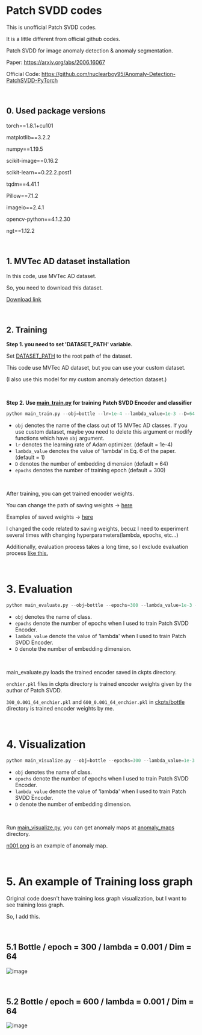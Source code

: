 # Patch SVDD codes

This is unofficial Patch SVDD codes. 

It is a little different from official github codes.

Patch SVDD for image anomaly detection & anomaly segmentation.

Paper: https://arxiv.org/abs/2006.16067

Official Code: https://github.com/nuclearboy95/Anomaly-Detection-PatchSVDD-PyTorch

<br/>

## 0. Used package versions

torch==1.8.1+cu101

matplotlib==3.2.2

numpy==1.19.5

scikit-image==0.16.2

scikit-learn==0.22.2.post1

tqdm==4.41.1

Pillow==7.1.2

imageio==2.4.1

opencv-python==4.1.2.30

ngt==1.12.2

<br/>

## 1. MVTec AD dataset installation

In this code, use MVTec AD dataset.

So, you need to download this dataset.

[Download link](https://www.mvtec.com/company/research/datasets/mvtec-ad/) 

<br/>

## 2. Training

**Step 1. you need to set 'DATASET_PATH' variable.**

Set [DATASET_PATH](https://github.com/PeterKim1/paper_code_review/blob/master/10.%20Patch%20SVDD/codes/mvtecad.py#L8) to the root path of the dataset.

This code use MVTec AD dataset, but you can use your custom dataset. 

(I also use this model for my custom anomaly detection dataset.)

<br/>

**Step 2. Use [main_train.py](https://github.com/PeterKim1/paper_code_review/blob/master/10.%20Patch%20SVDD/main_train.py) for training Patch SVDD Encoder and classifier**

```python
python main_train.py --obj=bottle --lr=1e-4 --lambda_value=1e-3 --D=64 --epochs=300
```

* `obj` denotes the name of the class out of 15 MVTec AD classes. 
  If you use custom dataset, maybe you need to delete this argument or modify functions which have `obj` argument.
* `lr` denotes the learning rate of Adam optimizer. (default = 1e-4)
* `lambda_value` denotes the value of 'lambda' in Eq. 6 of the paper. (default = 1)
* `D` denotes the number of embedding dimension (default = 64)
* `epochs` denotes the number of training epoch (default = 300)

<br/>

After training, you can get trained encoder weights. 

You can change the path of saving weights ->  [here](https://github.com/PeterKim1/paper_code_review/blob/master/10.%20Patch%20SVDD/codes/networks.py#L172)

Examples of saved weights ->   [here](https://github.com/PeterKim1/paper_code_review/tree/master/10.%20Patch%20SVDD/ckpts/bottle)

I changed the code related to saving weights, becuz I need to experiment several times with changing hyperparameters(lambda, epochs, etc...)

Additionally, evaluation process takes a long time, so I exclude evaluation process [like this.](https://github.com/PeterKim1/paper_code_review/blob/master/10.%20Patch%20SVDD/main_train.py#L105)

<br/>

# 3. Evaluation

```python
python main_evaluate.py --obj=bottle --epochs=300 --lambda_value=1e-3 --D=64
```

* `obj` denotes the name of class.
* `epochs` denote the number of epochs when I used to train Patch SVDD Encoder.
* `lambda_value` denote the value of 'lambda' when I used to train Patch SVDD Encoder.
* `D` denote the number of embedding dimension.

<br/>

main_evaluate.py loads the trained encoder saved in ckpts directory.

`enchier.pkl` files in ckpts directory is trained encoder weights given by the author of Patch SVDD.

`300_0.001_64_enchier.pkl` and `600_0.001_64_enchier.pkl` in [ckpts/bottle](https://github.com/PeterKim1/paper_code_review/tree/master/10.%20Patch%20SVDD/ckpts/bottle) directory is trained encoder weights by me. 

<br/>

# 4. Visualization

```python
python main_visualize.py --obj=bottle --epochs=300 --lambda_value=1e-3 --D=64
```

* `obj` denotes the name of class.
* `epochs` denote the number of epochs when I used to train Patch SVDD Encoder.
* `lambda_value` denote the value of 'lambda' when I used to train Patch SVDD Encoder.
* `D` denote the number of embedding dimension.

<br/>

Run [main_visualize.py](https://github.com/PeterKim1/paper_code_review/blob/master/10.%20Patch%20SVDD/main_visualize.py), you can get anomaly maps at [anomaly_maps](https://github.com/PeterKim1/paper_code_review/tree/master/10.%20Patch%20SVDD/anomaly_maps/wood) directory.

[n001.png](https://github.com/PeterKim1/paper_code_review/blob/master/10.%20Patch%20SVDD/anomaly_maps/wood/n001.png) is an example of anomaly map.

<br/>

# 5. An example of Training loss graph

Original code doesn't have training loss graph visualization, but I want to see training loss graph.

So, I add this.

<br/>

## 5.1 Bottle / epoch = 300 / lambda = 0.001 / Dim = 64

![image](https://user-images.githubusercontent.com/57930520/120455486-c4a92c80-c3cf-11eb-979f-648fe50a24db.png)

<br/>

## 5.2 Bottle / epoch = 600 / lambda = 0.001 / Dim = 64

![image](https://user-images.githubusercontent.com/57930520/120455584-dbe81a00-c3cf-11eb-8bd3-3f357d7e3435.png)

<br/>



